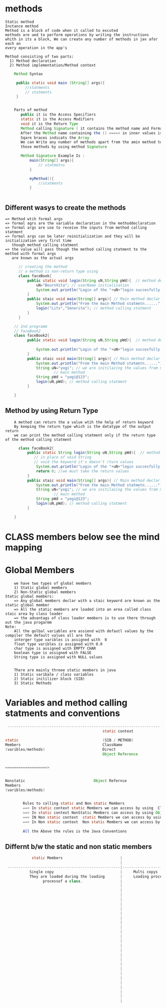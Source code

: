 # methods
    Static method
    Instance method
    Method is a block of code when it called to excuted
    methods are ued to perform operations by writing the instructions
    whith in its a block, We can create any number of methods in jav afor each an 
    every operation in the app's

    Method consisting of two parts:
      1) Method declaration 
      2) Method implementation/Method context

```java
    Method Syntax 

     public static void main (String[] args){
         //statments
         // statments
     }


    Parts of method
       public it is the Access Specifiers
       static it is the Access Modifiers 
       void it is the Return Type
       Method calling Signature ( it contains the method name and Formal Arguments )
       After the Method name containing the () ====> in inner values is known as the Formal Args
       Sqare braces indicats the Array 
       We can Write any number of methods apart from the amin method to exctes other methods we need to call 
       those methods by using method Signature

       Method Signature Example Is :
           main(String[] args){
               // statmetns
           }

           myMethod(){
               //statments
           }



```


## Different wasys to create the methods
    => Method wtih formal args
    => formal agrs are the variable declaration in the methoddeclaration 
    => formal args are use to receive the inputs from method calling statment
    => formal args can be later reinitialization and they will be initialization very first time
       though method calling statment
    => the value will pass though the method calling statment to the method with formal args
       are known as the actual args

```java
      // creating the method 
      // a method is non-return type using 
      class faceBook{
          public static void login(String uN,String pWd){  // method declar
              uN="BournVita"; // userName initialization
              System.out.println("Login of the "+uN+"login succesfully........");
          }
          public staic void main(String[] args){ // Main method declar
              System.out.println("From the main Method statmetn......");
              login("Lits","Senorita"); // method calling statment
          }
      }

    // 2nd programm
    // faceBook2 
    class faceBook2{
          public static void login(String uN,String pWd){  // method declar
             
              System.out.println("Login of the "+uN+"login succesfully........");
          }
          public staic void main(String[] args){ // Main method declar
              System.out.println("From the main Method statmetn......");
              String uN="yogi"; // we are initilazing the values from main method and calling
                      // main method
              String pWd = "yogi@123";
              login(uN,pWd); // method calling statment
          }

    }


```
## Method by using Return Type
        A method can return the a value wtih the help of return keyword
        By keeping the return type which is the datatype of the output return
        we can print the method calling statment only if the return type of the method calling statment
    
```java
      class faceBook2{
          public static String login(String uN,String pWd){  // method declar
             // in place of void String 
             // void the keyword it's doesn't rturn values
              System.out.println("Login of the "+uN+"login succesfully........");
              return 0; //we must take the return values
          }
          public staic void main(String[] args){ // Main method declar
              System.out.println("From the main Method statmetn......");
              String uN="yogi"; // we are initilazing the values from main method and calling
                      // main method
              String pWd = "yogi@123";
              login(uN,pWd); // method calling statment
          }

    }

```

# CLASS members below see the mind mapping 





# Global Members    
        we have two types of global members
        1) Static global members
        2) Non-Static global members
    Static global members:
        => Any global members declar with a staic keyword are known as the static global member
        => All the static members are loaded into an area called class staic area by class loader
        => the advantags of class loader members is to use there through out the java progarmm
    Note:
        All the golbal variables are assiend with defautl values by the compiler the default values all are the 
        interger type varibles is assigned with  0
        float type varibles is assigned with 0.0
        char type is assigned with EMPTY CHAR
        boolean type is assigned with FALSE
        String type is assigned with NULL values


        There are mainly threee static members in java
        1) Static varibale / class variables
        2) Static initilizer block (SIB)
        3) Static Methods


# Variables and method calling statments and conventions 
```java
 -----------------------------------------------------------------------------------------------------------------
                                            static context                ||                  non-static context
                                                                          ||
static                                      (SIB / METHOD)                ||                  (IIB / METHOD)
Members                                     ClassName                     ||                      Direct
(varibles/methods)                          Direct                                              ClassName
                                            Object Reference                                    this Keyword


===================>


Nonstatic                               Object Refernce                                         Direct
Members                                                                                         this Keyword
(varibles/methods)

        
        Rules to calling static and Non static Members
        ==> In static context static Members we can access by using  ClassName only
        ==> In static context NonStatic Members can access by using Object Reference only
        ==> IN Non static context  static Members we can access by using ClassName only.
        ==> In Non static context  Non static Members we can access by using this Keyword only.
        
        All the Above the rules is the Java Conventions
```
## Differnt b/w the static and non static members

```java
            static Members                          |                        Non static Members
                                                    |
 ---------------------------------------------------|----------------------------------------------------
           Single copy                              |     Multi copys
           They are loaded during the loading       |     Loading process of the Object
                 processof a class.                 |
                                                    |
                                                    |
                                                    |
                                                    |
                                                    |
                                                    |
                                                    |
                                                    |
                                                    |
                                                    |
                                                    |
                                                    |
                                                    |
                                                    |
                                                    |
                                                    |
                                                    |
                                                    |
                                                    |
                                                    |
                                                    |
                                                    |
                                                    |
                                                    |
                                                    |
                                                    |
                                            
                                            

```
   